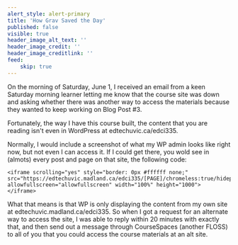 ```yaml
---
alert_style: alert-primary
title: 'How Grav Saved the Day'
published: false
visible: true
header_image_alt_text: ''
header_image_credit: ''
header_image_creditlink: ''
feed:
    skip: true
---
```


On the morning of Saturday, June 1, I received an email from a keen Saturday morning learner letting me know that the course site was down and asking whether there was another way to access the materials because they wanted to keep working on Blog Post #3.

Fortunately, the way I have this course built, the content that you are reading isn't even in WordPress at edtechuvic.ca/edci335.

Normally, I would include a screenshot of what my WP admin looks like right now, but not even I can access it. If I could get there, you wold see in (almots) every post and page on that site, the following code:

```
<iframe scrolling="yes" style="border: 0px #ffffff none;" src="https://edtechuvic.madland.ca/edci335/[PAGE]/chromeless:true/hidepagetitle:true" allowfullscreen="allowfullscreen" width="100%" height="1000">
</iframe>
```

What that means is that WP is only displaying the content from my own site at edtechuvic.madland.ca/edci335. So when I got a request for an alternate way to access the site, I was able to reply within 20 minutes with exactly that, and then send out a message through CourseSpaces (another FLOSS) to all of you that you could access the course materials at an alt site.
